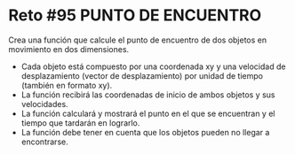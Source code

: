 # Reto #95 PUNTO DE ENCUENTRO

Crea una función que calcule el punto de encuentro de dos objetos en movimiento en dos dimensiones.

- Cada objeto está compuesto por una coordenada xy y una velocidad de desplazamiento (vector de desplazamiento) por unidad de tiempo (también en formato xy).
- La función recibirá las coordenadas de inicio de ambos objetos y sus velocidades.
- La función calculará y mostrará el punto en el que se encuentran y el tiempo que tardarán en lograrlo.
- La función debe tener en cuenta que los objetos pueden no llegar a encontrarse.
